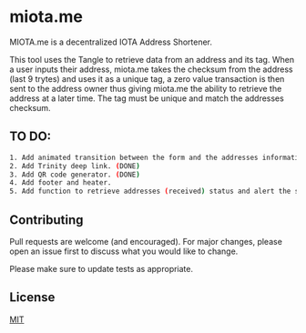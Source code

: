 # miota.me

MIOTA.me is a decentralized IOTA Address Shortener. 

This tool uses the Tangle to retrieve data from an address and its tag. When a user inputs their address, miota.me takes the checksum from the address (last 9 trytes) and uses it as a unique tag, a zero value transaction is then sent to the address owner thus giving miota.me the ability to retrieve the address at a later time. The tag must be unique and match the addresses checksum.
## TO DO:


```bash
1. Add animated transition between the form and the addresses information page.
2. Add Trinity deep link. (DONE)
3. Add QR code generator. (DONE)
4. Add footer and heater.
5. Add function to retrieve addresses (received) status and alert the send that it the tx was sent.
```

## Contributing
Pull requests are welcome (and encouraged). For major changes, please open an issue first to discuss what you would like to change.

Please make sure to update tests as appropriate.

## License
[MIT](https://choosealicense.com/licenses/mit/)
